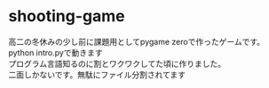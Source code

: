 # shooting-game
高二の冬休みの少し前に課題用としてpygame zeroで作ったゲームです。<br>python intro.pyで動きます<br>プログラム言語知るのに割とワクワクしてた頃に作りました。<br>二面しかないです。無駄にファイル分割されてます
